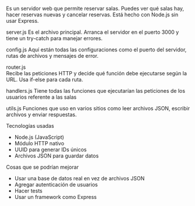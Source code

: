 Es un servidor web que permite reservar salas. Puedes ver qué salas hay, hacer reservas nuevas y cancelar reservas. Está hecho con Node.js sin usar Express.

server.js
Es el archivo principal. Arranca el servidor en el puerto 3000 y tiene un try-catch para manejar errores.

config.js
Aquí están todas las configuraciones como el puerto del servidor, rutas de archivos y mensajes de error.

router.js  
Recibe las peticiones HTTP y decide qué función debe ejecutarse según la URL. Usa if-else para cada ruta.

handlers.js
Tiene todas las funciones que ejecutarían las peticiones de los usuarios referente a las salas

utils.js
Funciones que uso en varios sitios como leer archivos JSON, escribir archivos y enviar respuestas.

Tecnologías usadas

- Node.js (JavaScript)
- Módulo HTTP nativo
- UUID para generar IDs únicos
- Archivos JSON para guardar datos

Cosas que se podrían mejorar

- Usar una base de datos real en vez de archivos JSON
- Agregar autenticación de usuarios
- Hacer tests
- Usar un framework como Express
